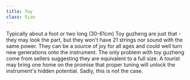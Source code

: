 ```yaml
---
title: Toy
class: Size
---
```

Typically about a foot or two long (30-61cm) Toy guzheng are just that - they may look the part, but they won't have 21 strings nor sound with the same power. They can be a source of joy for all ages and could well turn new generations onto the instrument. The only problem with toy guzheng come from sellers suggesting they are equivalent to a full size. A tourist may bring one home on the promise that proper tuning will unlock the instrument's hidden potential. Sadly, this is not the case.
